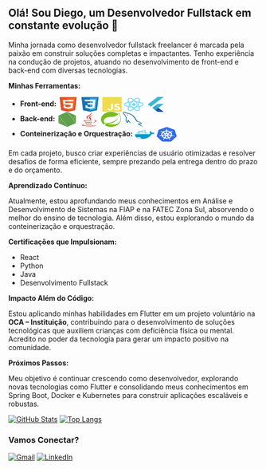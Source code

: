 ## Olá! Sou Diego, um Desenvolvedor Fullstack em constante evolução 🚀

Minha jornada como desenvolvedor fullstack freelancer é marcada pela paixão em construir soluções completas e impactantes. Tenho experiência na condução de projetos, atuando no desenvolvimento de front-end e back-end com diversas tecnologias.

**Minhas Ferramentas:**

* **Front-end:**
  <img align="center" alt="HTML5" height="30" width="40" src="https://raw.githubusercontent.com/devicons/devicon/master/icons/html5/html5-original.svg">
  <img align="center" alt="CSS3" height="30" width="40" src="https://raw.githubusercontent.com/devicons/devicon/master/icons/css3/css3-original.svg">
  <img align="center" alt="JavaScript" height="30" width="40" src="https://raw.githubusercontent.com/devicons/devicon/master/icons/javascript/javascript-plain.svg">
  <img align="center" alt="React" height="30" width="40" src="https://raw.githubusercontent.com/devicons/devicon/master/icons/react/react-original.svg">
  <img align="center" alt="Flutter" height="30" width="40" src="https://raw.githubusercontent.com/devicons/devicon/master/icons/flutter/flutter-original.svg" title="Desenvolvendo com Flutter">
* **Back-end:**
  <img align="center" alt="Node.js" height="30" width="40" src="https://raw.githubusercontent.com/devicons/devicon/master/icons/nodejs/nodejs-plain.svg">
  <img align="center" alt="Java" height="30" width="40" src="https://raw.githubusercontent.com/devicons/devicon/master/icons/java/java-plain.svg">
  <img align="center" alt="Spring Boot" height="30" width="40" src="https://raw.githubusercontent.com/devicons/devicon/master/icons/spring/spring-original.svg">
  <img align="center" alt="MySQL" height="30" width="40" src="https://raw.githubusercontent.com/devicons/devicon/master/icons/mysql/mysql-original.svg">
* **Conteinerização e Orquestração:**
  <img align="center" alt="Docker" height="30" width="40" src="https://raw.githubusercontent.com/devicons/devicon/master/icons/docker/docker-plain.svg" title="Experiência com Docker">
  <img align="center" alt="Kubernetes" height="30" width="40" src="https://raw.githubusercontent.com/devicons/devicon/master/icons/kubernetes/kubernetes-plain.svg" title="Aprendendo Kubernetes">

Em cada projeto, busco criar experiências de usuário otimizadas e resolver desafios de forma eficiente, sempre prezando pela entrega dentro do prazo e do orçamento.

**Aprendizado Contínuo:**

Atualmente, estou aprofundando meus conhecimentos em Análise e Desenvolvimento de Sistemas na FIAP e na FATEC Zona Sul, absorvendo o melhor do ensino de tecnologia. Além disso, estou explorando o mundo da conteinerização e orquestração.

**Certificações que Impulsionam:**

* React
* Python
* Java
* Desenvolvimento Fullstack

**Impacto Além do Código:**

Estou aplicando minhas habilidades em Flutter em um projeto voluntário na **OCA – Instituição**, contribuindo para o desenvolvimento de soluções tecnológicas que auxiliem crianças com deficiência física ou mental. Acredito no poder da tecnologia para gerar um impacto positivo na comunidade.

**Próximos Passos:**

Meu objetivo é continuar crescendo como desenvolvedor, explorando novas tecnologias como Flutter e consolidando meus conhecimentos em Spring Boot, Docker e Kubernetes para construir aplicações escaláveis e robustas.

[![GitHub Stats](https://github-readme-stats.vercel.app/api?username=DiegoBr7&show_icons=true&theme=blue-green&include_all_commits=true&count_private=true)](https://github.com/DiegoBr7)
[![Top Langs](https://github-readme-stats.vercel.app/api/top-langs/?username=DiegoBr7&layout=compact&langs_count=7&theme=blue-green)](https://github.com/DiegoBr7)

### Vamos Conectar?

[![Gmail](https://img.shields.io/badge/-Gmail-%23333?style=for-the-badge&logo=gmail&logoColor=white)](mailto:diegobrasileiro8@gmail.com)
[![LinkedIn](https://img.shields.io/badge/-LinkedIn-%230077B5?style=for-the-badge&logo=linkedin&logoColor=white)](https://www.linkedin.com/in/diego-brasileiro/)
